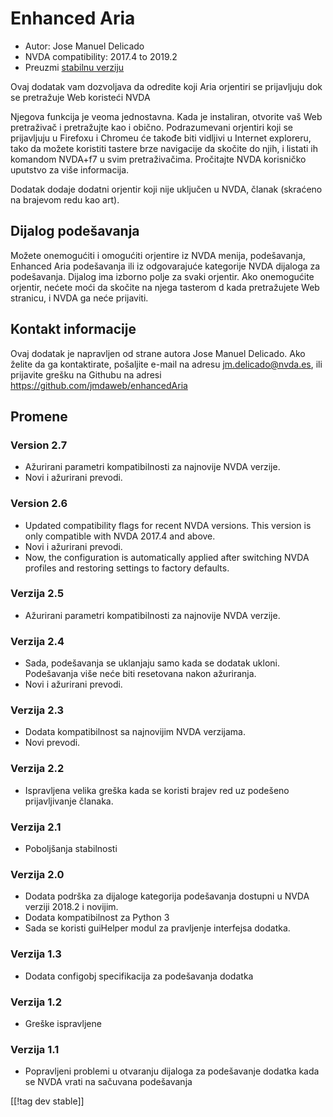 # Enhanced Aria #

* Autor: Jose Manuel Delicado
* NVDA compatibility: 2017.4 to 2019.2
* Preuzmi [stabilnu verziju][1]

Ovaj dodatak vam dozvoljava da odredite koji Aria orjentiri se prijavljuju
dok se pretražuje Web koristeći NVDA

Njegova funkcija je veoma jednostavna. Kada je instaliran, otvorite vaš Web
pretraživač i pretražujte kao i obično. Podrazumevani orjentiri koji se
prijavljuju u Firefoxu i Chromeu će takođe biti vidljivi u Internet
exploreru, tako da možete koristiti tastere brze navigacije da skočite do
njih, i listati ih komandom NVDA+f7 u svim pretraživačima. Pročitajte NVDA
korisničko uputstvo za više informacija.

Dodatak dodaje dodatni orjentir koji nije uključen u NVDA, članak (skraćeno
na brajevom redu kao art).

## Dijalog podešavanja

Možete onemogućiti i omogućiti orjentire iz NVDA menija, podešavanja,
Enhanced Aria podešavanja ili iz odgovarajuće kategorije NVDA dijaloga za
podešavanja. Dijalog ima izborno polje za svaki orjentir. Ako onemogućite
orjentir, nećete moći da skočite na njega tasterom d kada pretražujete Web
stranicu, i NVDA ga neće prijaviti.

## Kontakt informacije

Ovaj dodatak je napravljen od strane autora Jose Manuel Delicado. Ako želite
da ga kontaktirate, pošaljite e-mail na adresu jm.delicado@nvda.es, ili
prijavite grešku na Githubu na adresi
https://github.com/jmdaweb/enhancedAria

## Promene

### Version 2.7

* Ažurirani parametri kompatibilnosti za najnovije NVDA verzije.
* Novi i ažurirani prevodi.

### Version 2.6

* Updated compatibility flags for recent NVDA versions. This version is only
  compatible with NVDA 2017.4 and above.
* Novi i ažurirani prevodi.
* Now, the configuration is automatically applied after switching NVDA
  profiles and restoring settings to factory defaults.

### Verzija 2.5

* Ažurirani parametri kompatibilnosti za najnovije NVDA verzije.

### Verzija 2.4

* Sada, podešavanja se uklanjaju samo kada se dodatak ukloni. Podešavanja
  više neće biti resetovana nakon ažuriranja.
* Novi i ažurirani prevodi.

### Verzija 2.3

* Dodata kompatibilnost sa najnovijim NVDA verzijama.
* Novi prevodi.

### Verzija 2.2

* Ispravljena velika greška kada se koristi brajev red uz podešeno
  prijavljivanje članaka.

### Verzija 2.1

* Poboljšanja stabilnosti

### Verzija 2.0

* Dodata podrška za dijaloge kategorija podešavanja dostupni u NVDA verziji
  2018.2 i novijim.
* Dodata kompatibilnost za Python 3
* Sada se koristi guiHelper modul za pravljenje interfejsa dodatka.

### Verzija 1.3

* Dodata configobj specifikacija za podešavanja dodatka

### Verzija 1.2

* Greške ispravljene

### Verzija 1.1

* Popravljeni problemi u otvaranju dijaloga za podešavanje dodatka kada se
  NVDA vrati na sačuvana podešavanja

[[!tag dev stable]]

[1]: https://addons.nvda-project.org/files/get.php?file=earia
